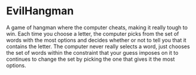 # EvilHangman
A game of hangman where the computer cheats, making it really tough to win.
Each time you choose a letter, the computer picks from the set of words with the most options and decides whether or not to tell you that it contains the letter. The computer never really selects a word, just chooses the set of words within the constraint that your guess imposes on it to continues to change the set by picking the one that gives it the most options. 
